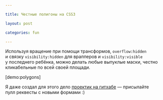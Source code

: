 ```yaml
---

title: Честные полигоны на CSS3

layout: post

categories: fun

---
```


Используя вращение при помощи трансформов, `overflow:hidden` и связку `visibility:hidden` для врапперов и `visibility:visible` у последнего ребёнка, можно делать любые выпуклые маски, честно кликабельные по всей своей площади.

[demo:polygons]

Я даже создал для этого дело [проектик на гитхабе](gh:kizu/Polygons) — присылайте пулл реквесты с новыми формами :)

